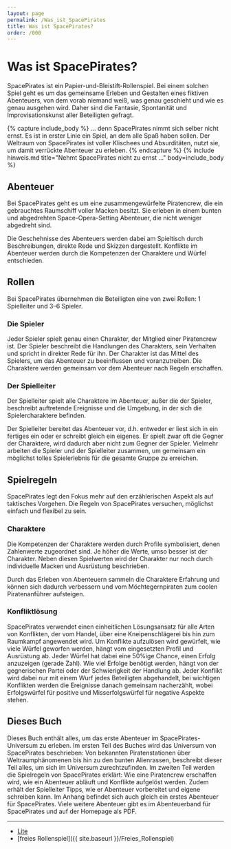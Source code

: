 ```yaml
---
layout: page
permalink: /Was_ist_SpacePirates
title: Was ist SpacePirates?
order: /000
---
```


# Was ist SpacePirates?

SpacePirates ist ein Papier-und-Bleistift-Rollenspiel. Bei einem solchen Spiel geht es um das gemeinsame Erleben und Gestalten eines fiktiven Abenteuers, von dem vorab niemand weiß, was genau geschieht und wie es genau ausgehen wird. Daher sind die Fantasie, Spontanität und Improvisationskunst aller Beteiligten gefragt.

{% capture include_body %}
… denn SpacePirates nimmt sich selber nicht ernst. Es ist in erster Linie ein Spiel, an dem alle Spaß haben sollen. Der Weltraum von SpacePirates ist voller Klischees und Absurditäten, nutzt sie, um damit verrückte Abenteuer zu erleben.
{% endcapture %}
{% include hinweis.md title="Nehmt SpacePirates nicht zu ernst …" body=include_body %}

## Abenteuer

Bei SpacePirates geht es um eine zusammengewürfelte Piratencrew, die ein gebrauchtes Raumschiff voller Macken besitzt. Sie erleben in einem bunten und abgedrehten Space-Opera-Setting Abenteuer, die nicht weniger abgedreht sind.

Die Geschehnisse des Abenteuers werden dabei am Spieltisch durch Beschreibungen, direkte Rede und Skizzen dargestellt. Konflikte im Abenteuer werden durch die Kompetenzen der Charaktere und Würfel entschieden.

## Rollen

Bei SpacePirates übernehmen die Beteiligten eine von zwei Rollen: 1 Spielleiter und 3–6 Spieler.

### Die Spieler

Jeder Spieler spielt genau einen Charakter, der Mitglied einer Piratencrew ist. Der Spieler beschreibt die Handlungen des Charakters, sein Verhalten und spricht in direkter Rede für ihn. Der Charakter ist das Mittel des Spielers, um das Abenteuer zu beeinflussen und voranzutreiben. Die Charaktere werden gemeinsam vor dem Abenteuer nach Regeln erschaffen.

### Der Spielleiter

Der Spielleiter spielt alle Charaktere im Abenteuer, außer die der Spieler, beschreibt auftretende Ereignisse und die Umgebung, in der sich die Spielercharaktere befinden.

Der Spielleiter bereitet das Abenteuer vor, d.h. entweder er liest sich in ein fertiges ein oder er schreibt gleich ein eigenes. Er spielt zwar oft die Gegner der Charaktere, wird dadurch aber nicht zum Gegner der Spieler. Vielmehr arbeiten die Spieler und der Spielleiter zusammen, um gemeinsam ein möglichst tolles Spielerlebnis für die gesamte Gruppe zu erreichen.

## Spielregeln

SpacePirates legt den Fokus mehr auf den erzählerischen Aspekt als auf taktisches Vorgehen. Die Regeln von SpacePirates versuchen, möglichst einfach und flexibel zu sein.

### Charaktere

Die Kompetenzen der Charaktere werden durch Profile symbolisiert, denen Zahlenwerte zugeordnet sind. Je höher die Werte, umso besser ist der Charakter. Neben diesen Spielwerten wird der Charakter nur noch durch individuelle Macken und Ausrüstung beschrieben.

Durch das Erleben von Abenteuern sammeln die Charaktere Erfahrung und können sich dadurch verbessern und vom Möchtegernpiraten zum coolen Piratenanführer aufsteigen.

### Konfliktlösung

SpacePirates verwendet einen einheitlichen Lösungsansatz für alle Arten von Konflikten, der vom Handel, über eine Kneipenschlägerei bis hin zum Raumkampf angewendet wird. Um Konflikte aufzulösen wird gewürfelt, wie viele Würfel geworfen werden, hängt vom eingesetzten Profil und Ausrüstung ab. Jeder Würfel hat dabei eine 50%ige Chance, einen Erfolg anzuzeigen (gerade Zahl). Wie viel Erfolge benötigt werden, hängt von der gegnerischen Partei oder der Schwierigkeit der Handlung ab. Jeder Konflikt wird dabei nur mit einem Wurf jedes Beteiligten abgehandelt, bei wichtigen Konflikten werden die Ereignisse danach gemeinsam nacherzählt, wobei Erfolgswürfel für positive und Misserfolgswürfel für negative Aspekte stehen.

## Dieses Buch

Dieses Buch enthält alles, um das erste Abenteuer im SpacePirates-Universum zu erleben. Im ersten Teil des Buches wird das Universum von SpacePirates beschrieben: Von bekannten Piratenstationen über Weltraumphänomenen bis hin zu den bunten Alienrassen, beschreibt dieser Teil alles, um sich im Universum zurechtzufinden. Im zweiten Teil werden die Spielregeln von SpacePirates erklärt: Wie eine Piratencrew erschaffen wird, wie ein Abenteuer abläuft und Konflikte aufgelöst werden. Zudem erhält der Spielleiter Tipps, wie er Abenteuer vorbereitet und eigene schreiben kann. Im Anhang befindet sich auch gleich ein erstes Abenteuer für SpacePirates. Viele weitere Abenteuer gibt es im Abenteuerband für SpacePirates und auf der Homepage als PDF.

***

- [Lite](https://lite.jcgames.de)
- [freies Rollenspiel]({{ site.baseurl }}/Freies_Rollenspiel)
